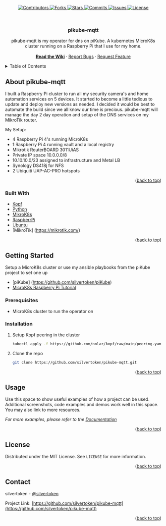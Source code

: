<div id="top"></div>
<!--
*** Thanks for checking out the Best-README-Template. If you have a suggestion
*** that would make this better, please fork the repo and create a pull request
*** or simply open an issue with the tag "enhancement".
*** Don't forget to give the project a star!
*** Thanks again! Now go create something AMAZING! :D
-->

<p align="center">
	<a href="https://github.com/silvertoken/pikube-mqtt/graphs/contributors">
    	<img src="https://shields.io/github/contributors/silvertoken/pikube-mqtt.svg?style=plastic" alt="Contributors">
	</a>
	<a href="https://github.com/silvertoken/pikube-mqtt/network/members">
    	<img src="https://shields.io/github/forks/silvertoken/pikube-mqtt.svg?style=plastic" alt="Forks">
	</a>
	<a href="https://github.com/silvertoken/pikube-mqtt/stargazers">
    	<img src="https://shields.io/github/stars/silvertoken/pikube-mqtt.svg?style=plastic" alt="Stars">
	</a>
	<a href="https://github.com/silvertoken/pikube-mqtt/pulse">
    	<img src="https://shields.io/github/commit-activity/m/silvertoken/pikube-mqtt.svg?style=plastic" alt="Commits">
	</a>
	<a href="https://github.com/silvertoken/pikube-mqtt/issues">
    	<img src="https://shields.io/github/issues/silvertoken/pikube-mqtt.svg?style=plastic" alt="Issues">
	</a>
	<a href="https://github.com/silvertoken/pikube-mqtt/blob/master/LICENSE">
    	<img src="https://shields.io/github/license/silvertoken/pikube-mqtt.svg?style=plastic" alt="License">
	</a>
</p>

<!-- PROJECT LOGO -->
<br />
<div align="center">

  <h3 align="center">pikube-mqtt</h3>

  <p align="center">
    pikube-mqtt is my operator for dns on piKube. A kubernetes MicroK8s cluster running on a Raspberry Pi that I use for my home.
    <br />
    <br />
	<a href="https://github.com/silvertoken/pikube-mqtt/wiki"><strong>Read the Wiki</strong></a>
	·
    <a href="https://github.com/silvertoken/pikube-mqtt/issues">Report Bugs</a>
    ·
    <a href="https://github.com/silvertoken/pikube-mqtt/issues">Request Feature</a>
  </p>
</div>

<!-- TABLE OF CONTENTS -->
<details>
  <summary>Table of Contents</summary>
  <ol>
    <li>
      <a href="#About-pikube-mqtt">About pikube-mqtt</a>
      <ul>
        <li><a href="#built-with">Built With</a></li>
      </ul>
    </li>
    <li>
      <a href="#getting-started">Getting Started</a>
      <ul>
        <li><a href="#prerequisites">Prerequisites</a></li>
        <li><a href="#installation">Installation</a></li>
      </ul>
    </li>
    <li><a href="#usage">Usage</a></li>
    <li><a href="#license">License</a></li>
    <li><a href="#contact">Contact</a></li>
  </ol>
</details>

<!-- ABOUT pikube-mqtt -->
## About pikube-mqtt

I built a Raspberry Pi cluster to run all my security camera's and home automation services on 5 devices.  It started to become a little tedious to update and deploy new versions as needed.  I decided it would be best to automate the build since we all know our time is precious.  pikube-mqtt will manage the day 2 day operation and setup of the DNS services on my MikroTik router.

My Setup:
* 4 Raspberry Pi 4's running MicroK8s
* 1 Raspberry Pi 4 running vault and a local registry
* Mikrotik RouterBOARD 3011UiAS
* Private IP space 10.0.0.0/8
* 10.10.10.0/23 assigned to infrastructure and Metal LB
* Synology DS418j for NFS
* 2 Ubiquiti UAP-AC-PRO hotspots

<p align="right">(<a href="#top">back to top</a>)</p>

### Built With

* [Kopf](https://kopf.readthedocs.io/en/stable/)
* [Python](https://www.python.org/)
* [MikroK8s](https://microk8s.io/)
* [RaspberrPi](https://www.raspberrypi.org/)
* [Ubuntu](https://ubuntu.com/download/raspberry-pi)
* [MikroTik] (https://mikrotik.com/)

<p align="right">(<a href="#top">back to top</a>)</p>

<!-- GETTING STARTED -->
## Getting Started

Setup a MicroK8s cluster or use my ansible playbooks from the piKube project to set one up

* [piKube] (https://github.com/silvertoken/piKube)
* [MicroK8s Raspberry Pi Tutorial](https://ubuntu.com/tutorials/how-to-kubernetes-cluster-on-raspberry-pi#1-overview)

### Prerequisites

* MicroK8s cluster to run the operator on

### Installation

1. Setup Kopf peering in the cluster
	```sh
	kubectl apply -f https://github.com/nolar/kopf/raw/main/peering.yaml
	```

2. Clone the repo
   ```sh
   git clone https://github.com/silvertoken/pikube-mqtt.git
   ```

<p align="right">(<a href="#top">back to top</a>)</p>

<!-- USAGE EXAMPLES -->
## Usage

Use this space to show useful examples of how a project can be used. Additional screenshots, code examples and demos work well in this space. You may also link to more resources.

_For more examples, please refer to the [Documentation](https://github.com/silvertoken/pikube-mqtt/wiki)_

<p align="right">(<a href="#top">back to top</a>)</p>

<!-- LICENSE -->
## License

Distributed under the MIT License. See `LICENSE` for more information.

<p align="right">(<a href="#top">back to top</a>)</p>

<!-- CONTACT -->
## Contact

silvertoken - [@silvertoken](https://github.com/silvertoken)

Project Link: [https://github.com/silvertoken/pikube-mqtt](https://github.com/silvertoken/pikube-mqtt)

<p align="right">(<a href="#top">back to top</a>)</p>

<!-- MARKDOWN LINKS & IMAGES -->
<!-- https://www.markdownguide.org/basic-syntax/#reference-style-links -->
[contributors-shield]: https://shields.io/github/contributors/silvertoken/pikube-mqtt.svg?style=plastic
[contributors-url]: https://github.com/silvertoken/pikube-mqtt/graphs/contributors
[forks-shield]: https://shields.io/github/forks/silvertoken/pikube-mqtt.svg?style=plastic
[forks-url]: https://github.com/silvertoken/pikube-mqtt/network/members
[stars-shield]: https://shields.io/github/stars/silvertoken/pikube-mqtt.svg?style=plastic
[stars-url]: https://github.com/silvertoken/pikube-mqtt/stargazers
[issues-shield]: https://shields.io/github/issues/silvertoken/pikube-mqtt.svg?style=plastic
[issues-url]: https://github.com/silvertoken/pikube-mqtt/issues
[license-shield]: https://shields.io/github/license/silvertoken/pikube-mqtt.svg?style=plastic
[license-url]: https://github.com/silvertoken/pikube-mqtt/blob/master/LICENSE.txt
[commits-shield]: https://shields.io/github/commit-activity/m/silvertoken/pikube-mqtt.svg?style=plastic
[commits-url]: hhttps://github.com/silvertoken/pikube-mqtt/pulse